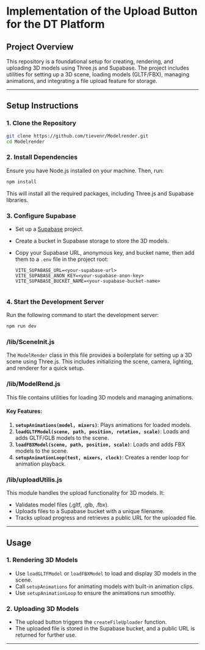 
# **Implementation of the Upload Button for the DT Platform**

## **Project Overview**

This repository is a foundational setup for creating, rendering, and uploading 3D models using Three.js and Supabase. The project includes utilities for setting up a 3D scene, loading models (GLTF/FBX), managing animations, and integrating a file upload feature for storage.

---

## **Setup Instructions**

### **1. Clone the Repository**

```bash
git clone https://github.com/tievenr/Modelrender.git
cd Modelrender
```

### **2. Install Dependencies**

Ensure you have Node.js installed on your machine. Then, run:

```bash
npm install
```

This will install all the required packages, including Three.js and Supabase libraries.

### **3. Configure Supabase**

- Set up a [Supabase](https://supabase.com) project.
- Create a bucket in Supabase storage to store the 3D models.
- Copy your Supabase URL, anonymous key, and bucket name, then add them to a `.env` file in the project root:

  ```env
  VITE_SUPABASE_URL=<your-supabase-url>
  VITE_SUPABASE_ANON_KEY=<your-supabase-anon-key>
  VITE_SUPABASE_BUCKET_NAME=<your-supabase-bucket-name>


### **4. Start the Development Server**

Run the following command to start the development server:

```bash
npm run dev
```

### **/lib/SceneInit.js**

The `ModelRender` class in this file provides a boilerplate for setting up a 3D scene using Three.js. This includes initializing the scene, camera, lighting, and renderer for a quick setup.

### **/lib/ModelRend.js**

This file contains utilities for loading 3D models and managing animations.

#### Key Features:
1. **`setupAnimations(model, mixers)`**: Plays animations for loaded models.
2. **`loadGLTFModel(scene, path, position, rotation, scale)`**: Loads and adds GLTF/GLB models to the scene.
3. **`loadFBXModel(scene, path, position, scale)`**: Loads and adds FBX models to the scene.
4. **`setupAnimationLoop(test, mixers, clock)`**: Creates a render loop for animation playback.

### **/lib/uploadUtilis.js**

This module handles the upload functionality for 3D models. It:
- Validates model files (.gltf, .glb, .fbx).
- Uploads files to a Supabase bucket with a unique filename.
- Tracks upload progress and retrieves a public URL for the uploaded file.

---

## **Usage**

### **1. Rendering 3D Models**
- Use `loadGLTFModel` or `loadFBXModel` to load and display 3D models in the scene.
- Call `setupAnimations` for animating models with built-in animation clips.
- Use `setupAnimationLoop` to ensure the animations run smoothly.

### **2. Uploading 3D Models**
- The upload button triggers the `createFileUploader` function.
- The uploaded file is stored in the Supabase bucket, and a public URL is returned for further use.

---
```

